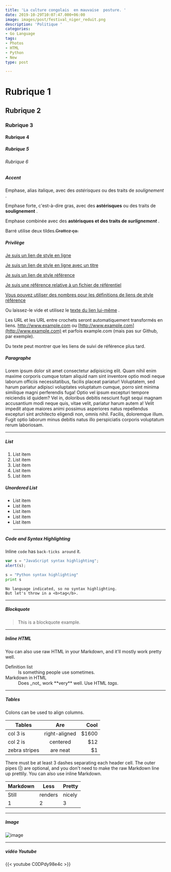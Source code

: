 ```yaml
---
title: 'La culture congolais  en mauvaise  posture. '
date: 2019-10-29T10:07:47.000+06:00
image: images/post/festival_niger_reduit.png
description: 'Politique '
categories:
- Go Language
tags:
- Photos
- HTML
- Python
- New
type: post

---
```

# Rubrique 1

## Rubrique 2

### Rubrique 3

#### Rubrique 4

##### Rubrique 5

###### Rubrique 6

<h>

##### Accent

Emphase, alias italique, avec des _astérisques_ ou des traits de _soulignement_ .

Emphase forte, c'est-à-dire gras, avec des **astérisques** ou des traits de **soulignement** .

Emphase combinée avec des **astérisques et des traits de _surlignement_** .

Barré utilise deux tildes.~~Grattez ça.~~

<h>

##### Privilège

[Je suis un lien de style en ligne](https://www.google.com)

[Je suis un lien de style en ligne avec un titre](https://www.google.com "Google's Homepage")

[Je suis un lien de style référence](https://www.mozilla.org)

[Je suis une référence relative à un fichier de référentiel](../blob/master/LICENSE)

[Vous pouvez utiliser des nombres pour les définitions de liens de style référence](http://slashdot.org)

Ou laissez-le vide et utilisez le [texte du lien lui-même](http://www.reddit.com) .

Les URL et les URL entre crochets seront automatiquement transformés en liens. http://www.example.com ou [http://www.example.com](http://www.example.com) et parfois example.com (mais pas sur Github, par exemple).

Du texte peut montrer que les liens de suivi de référence plus tard.

<h>

##### Paragraphe

Lorem ipsum dolor sit amet consectetur adipisicing elit. Quam nihil enim maxime corporis cumque totam aliquid nam sint inventore optio modi neque laborum officiis necessitatibus, facilis placeat pariatur! Voluptatem, sed harum pariatur adipisci voluptates voluptatum cumque, porro sint minima similique magni perferendis fuga! Optio vel ipsum excepturi tempore reiciendis id quidem? Vel in, doloribus debitis nesciunt fugit sequi magnam accusantium modi neque quis, vitae velit, pariatur harum autem a! Velit impedit atque maiores animi possimus asperiores natus repellendus excepturi sint architecto eligendi non, omnis nihil. Facilis, doloremque illum. Fugit optio laborum minus debitis natus illo perspiciatis corporis voluptatum rerum laboriosam.

<hr>

##### List

1. List item
2. List item
3. List item
4. List item
5. List item

##### Unordered List

* List item
* List item
* List item
* List item
* List item <hr>

##### Code and Syntax Highlighting

Inline `code` has `back-ticks around` it.

```javascript
var s = "JavaScript syntax highlighting";
alert(s);
```

```python
s = "Python syntax highlighting"
print s
```

    No language indicated, so no syntax highlighting. 
    But let's throw in a <b>tag</b>.

<hr>

##### Blockquote

> This is a blockquote example.

<hr>

##### Inline HTML

You can also use raw HTML in your Markdown, and it'll mostly work pretty well.

<dl> <dt>Definition list</dt> <dd>Is something people use sometimes.</dd>

<dt>Markdown in HTML</dt> <dd>Does _not_ work **very** well. Use HTML <em>tags</em>.</dd> </dl>

<hr>

##### Tables

Colons can be used to align columns.

| Tables | Are | Cool |
| --- | :---: | ---: |
| col 3 is | right-aligned | $1600 |
| col 2 is | centered | $12 |
| zebra stripes | are neat | $1 |

There must be at least 3 dashes separating each header cell. The outer pipes (|) are optional, and you don't need to make the raw Markdown line up prettily. You can also use inline Markdown.

| Markdown | Less | Pretty |
| --- | --- | --- |
| Still | renders | nicely |
| 1 | 2 | 3 |

<hr>

##### Image

![image](../../images/post/post-1.jpg)

<hr>

##### vidéo Youtube

{{< youtube C0DPdy98e4c >}}
